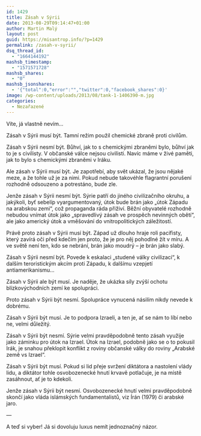 ```yaml
---
id: 1429
title: Zásah v Sýrii
date: 2013-08-29T09:14:47+01:00
author: Martin Malý
layout: post
guid: https://misantrop.info/?p=1429
permalink: /zasah-v-syrii/
dsq_thread_id:
  - "1664144192"
mashsb_timestamp:
  - "1571571728"
mashsb_shares:
  - "0"
mashsb_jsonshares:
  - '{"total":0,"error":"","twitter":0,"facebook_shares":0}'
image: /wp-content/uploads/2013/08/tank-1-1406390-m.jpg
categories:
  - Nezařazené
---
```

Víte, já vlastně nevím&#8230;

<!--more-->

Zásah v Sýrii musí být. Tamní režim použil chemické zbraně proti civilům.

Zásah v Sýrii nesmí být. Bůhví, jak to s chemickými zbraněmi bylo, bůhví jak to je s civilisty. V občanské válce nejsou civilisti. Navíc máme v živé paměti, jak to bylo s chemickými zbraněmi v Iráku.

Ale zásah v Sýrii musí být. Je zapotřebí, aby svět ukázal, že jsou nějaké meze, a že tohle už je za nimi. Pokud nebude takovéhle flagrantní porušení rozhodně odsouzeno a potrestáno, bude zle.

Jenže zásah v Sýrii nesmí být. Sýrie patří do jiného civilizačního okruhu, a jakýkoli, byť sebelíp vyargumentovaný, útok bude brán jako &#8222;útok Západu na arabskou zemi&#8220;, což propaganda ráda přiživí. Běžní obyvatelé rozhodně nebudou vnímat útok jako &#8222;spravedlivý zásah ve prospěch nevinných obětí&#8220;, ale jako americký útok a vměšování do vnitropolitických záležitostí.

Právě proto zásah v Sýrii musí být. Západ už dlouho hraje roli pacifisty, který zavírá oči před kdečím jen proto, že je pro něj pohodlné žít v míru. A ve světě není ten, kdo se nebrání, brán jako moudrý &#8211; je brán jako slabý.

Zásah v Sýrii nesmí být. Povede k eskalaci &#8222;studené války civilizací&#8220;, k dalším teroristickým akcím proti Západu, k dalšímu vzepjetí antiamerikanismu&#8230;

Zásah v Sýrii ale být musí. Je naděje, že ukázka síly zvýší ochotu blízkovýchodních zemí ke spolupráci.

Proto zásah v Sýrii být nesmí. Spolupráce vynucená násilím nikdy nevede k dobrému.

Zásah v Sýrii být musí. Je to podpora Izraeli, a ten je, ať se nám to líbí nebo ne, velmi důležitý.

Zásah v Sýrii být nesmí. Sýrie velmi pravděpodobně tento zásah využije jako záminku pro útok na Izrael. Útok na Izrael, podobně jako se o to pokusil Irák, je snahou překlopit konflikt z roviny občanské války do roviny &#8222;Arabské země vs Izrael&#8220;.

Zásah v Sýrii být musí. Pokud si lid přeje svržení diktátora a nastolení vlády lidu, a diktátor tohle osvobozenecké hnutí krvavě potlačuje, je na místě zasáhnout, ať je to kdekoli.

Jenže zásah v Sýrii být nesmí. Osvobozenecké hnutí velmi pravděpodobně skončí jako vláda islámských fundamentalistů, viz Írán (1979) či arabské jaro.

&#8212;

A teď si vyber! Já si dovoluju luxus nemít jednoznačný názor.

&nbsp;